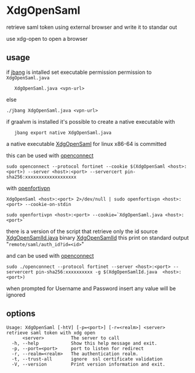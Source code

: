 # XdgOpenSaml
retrieve saml token using external browser and write it to standar out

use xdg-open to open a browser

## usage
if [jbang](https://www.jbang.dev/) is intalled set executable permission permission to `XdgOpenSaml.java` 

```
   XdgOpenSaml.java <vpn-url> 
```
else

```
./jbang XdgOpenSaml.java <vpn-url> 
```

if graalvm is installed it's possible to create a native executable with

```
   jbang export native XdgOpenSaml.java 
```
a native executable [XdgOpenSaml](XdgOpenSaml) for linux x86-64 is committed 

this can be used with [openconnect](https://www.infradead.org/openconnect/)

```
sudo openconnect --protocol fortinet --cookie $(XdgOpenSaml <host>:<port>) --server <host>:<port> --servercert pin-sha256:xxxxxxxxxxxxxxxxxxx
```
with [openfortivpn](https://github.com/adrienverge/openfortivpn)

```
XdgOpenSaml <host>:<port> 2>/dev/null | sudo openfortivpn <host>:<port> --cookie-on-stdin

```
```
sudo openfortivpn <host>:<port> --cookie=`XdgOpenSaml.java <host>:<port>`
```

there is a version of the script that retrieve only the id 
source [XdgOpenSamlId.java](XdgOpenSamlId.java) binary [XdgOpenSamlId](XdgOpenSamlId)
this print on standard output "`remote/saml/auth_id?id=<id>`"

and  can be used with [openconnect](https://www.infradead.org/openconnect/)

```
sudo ./openconnect --protocol fortinet --server <host>:<port> --servercert pin-sha256:xxxxxxxxxx -g $(XdgOpenSamlId.java  <host>:<port>)
```
when prompted for Username and Password insert any value will be ignored

## options

```
Usage: XdgOpenSaml [-htV] [-p=<port>] [-r=<realm>] <server>
retrieve saml token with xdg open
      <server>          The server to call
  -h, --help            Show this help message and exit.
  -p, --port=<port>     port to listen for redirect
  -r, --realm=<realm>   The authentication realm.
  -t, --trust-all       ignore  ssl certificate validation
  -V, --version         Print version information and exit.
```
